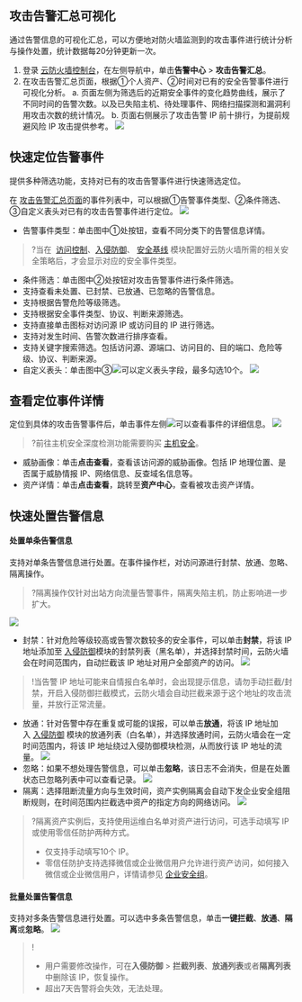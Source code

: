 ## 攻击告警汇总可视化
通过告警信息的可视化汇总，可以方便地对防火墙监测到的攻击事件进行统计分析与操作处置，统计数据每20分钟更新一次。

1. 登录 [云防火墙控制台](https://console.cloud.tencent.com/cfw/warncenter)，在左侧导航中，单击**告警中心** > **攻击告警汇总**。
2. 在攻击告警汇总页面，根据①个人资产、②时间对已有的安全告警事件进行可视化分析。
	a. 页面左侧为筛选后的近期安全事件的变化趋势曲线，展示了不同时间的告警次数。以及已失陷主机、待处理事件、网络扫描探测和漏洞利用攻击次数的统计情况。
	b. 页面右侧展示了攻击告警 IP 前十排行，为提前规避风险 IP 攻击提供参考。
![](https://qcloudimg.tencent-cloud.cn/raw/147231da308e57320497d57949e37736.png)

## 快速定位告警事件
提供多种筛选功能，支持对已有的攻击告警事件进行快速筛选定位。

在 [攻击告警汇总页面](https://console.cloud.tencent.com/cfw/warncenter)的事件列表中，可以根据①告警事件类型、②条件筛选、③自定义表头对已有的攻击告警事件进行定位。
![](https://qcloudimg.tencent-cloud.cn/raw/98a5fb4f36b47169aaf506c7cf69cf18.png)
- 告警事件类型：单击图中①处按钮，查看不同分类下的告警信息详情。
>?当在  [访问控制](https://cloud.tencent.com/document/product/1132/46932)、[入侵防御](https://cloud.tencent.com/document/product/1132/45857)、 [安全基线](https://console.cloud.tencent.com/cfw/ips) 模块配置好云防火墙所需的相关安全策略后，才会显示对应的安全事件类型。
>
- 条件筛选：单击图中②处按钮对攻击告警事件进行条件筛选。
 - 支持查看未处置、已封禁、已放通、已忽略的告警信息。
 - 支持根据告警危险等级筛选。
 - 支持根据安全事件类型、协议、判断来源筛选。
 - 支持直接单击图标对访问源 IP 或访问目的 IP 进行筛选。
 - 支持对发生时间、告警次数进行排序查看。
 - 支持关键字搜索筛选。包括访问源、源端口、访问目的、目的端口、危险等级、协议、判断来源。
- 自定义表头：单击图中③![](https://qcloudimg.tencent-cloud.cn/raw/4aae6f831b3dae7d529fef64f40517ae.png)可以定义表头字段，最多勾选10个。
![](https://qcloudimg.tencent-cloud.cn/raw/57b64666de0fe2f6725e274a02d81121.png)

## 查看定位事件详情
定位到具体的攻击告警事件后，单击事件左侧![](https://qcloudimg.tencent-cloud.cn/raw/3511ecf165b6768877bc6fd5b5f5f8d0.png)可以查看事件的详细信息。
![](https://qcloudimg.tencent-cloud.cn/raw/429b9ac59256b4e3297000bde7267ee0.png)
>?前往主机安全深度检测功能需要购买 [主机安全](https://cloud.tencent.com/document/product/296/12230)。
>
- 威胁画像：单击**点击查看**，查看该访问源的威胁画像。包括 IP 地理位置、是否属于威胁情报 IP、网络信息、反查域名信息等。
- 资产详情：单击**点击查看**，跳转至**资产中心**，查看被攻击资产详情。

## 快速处置告警信息
#### 处置单条告警信息
支持对单条告警信息进行处置。在事件操作栏，对访问源进行封禁、放通、忽略、隔离操作。
>?隔离操作仅针对出站方向流量告警事件，隔离失陷主机，防止影响进一步扩大。
>
![](https://qcloudimg.tencent-cloud.cn/raw/5285fc3d6116917fb4736b0307dfcdb7.png)
 - 封禁：针对危险等级较高或告警次数较多的安全事件，可以单击**封禁**，将该 IP 地址添加至 [入侵防御]( https://console.cloud.tencent.com/cfw/ips )模块的封禁列表（黑名单），并选择封禁时间，云防火墙会在时间范围内，自动拦截该 IP 地址对用户全部资产的访问。
![](https://qcloudimg.tencent-cloud.cn/raw/c4bfce93167ed70db40dd1c2c13d0475.png)
>!当告警 IP 地址可能来自情报白名单时，会出现提示信息，请勿手动拦截/封禁，开启入侵防御拦截模式，云防火墙会自动拦截来源于这个地址的攻击流量，并放行正常流量。
>
 - 放通：针对告警中存在重复或可能的误报，可以单击**放通**，将该 IP 地址加入 [入侵防御]( https://console.cloud.tencent.com/cfw/ips ) 模块的放通列表（白名单），并选择放通时间，云防火墙会在一定时间范围内，将该 IP 地址绕过入侵防御模块检测，从而放行该 IP 地址的流量。
![](https://qcloudimg.tencent-cloud.cn/raw/92ca28d3d076b2d65c15d69bedf0d58f.png)
 - 忽略：如果不想处理告警信息，可以单击**忽略**，该日志不会消失，但是在处置状态已忽略列表中可以查看记录。
![](https://qcloudimg.tencent-cloud.cn/raw/b8f3af2485af3cb58e256c7d42baca0e.png)
 - 隔离：选择阻断流量方向与生效时间，资产实例隔离会自动下发企业安全组阻断规则，在时间范围内拦截选中资产的指定方向的网络访问。
![](https://qcloudimg.tencent-cloud.cn/raw/7bf817beb44652d75d896da28411aadc.png)
>?隔离资产实例后，支持使用运维白名单对资产进行访问，可选手动填写 IP 或使用零信任防护两种方式。
>- 仅支持手动填写10个 IP。
>- 零信任防护支持选择微信或企业微信用户允许进行资产访问，如何接入微信或企业微信用户，详情请参见 [企业安全组](https://cloud.tencent.com/document/product/1132/51908)。
>

#### 批量处置告警信息
支持对多条告警信息进行处置。可以选中多条告警信息，单击**一键拦截**、**放通**、**隔离**或**忽略**。
![](https://qcloudimg.tencent-cloud.cn/raw/738a5b9df669d99666d74e97a9adb721.png)
>!
>- 用户需要修改操作，可在**入侵防御** > **拦截列表**、**放通列表**或者**隔离列表**中删除该 IP，恢复操作。
>- 超出7天告警将会失效，无法处理。
